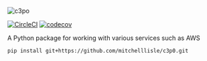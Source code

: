 ![c3po](https://user-images.githubusercontent.com/18128531/42134789-63beb068-7d85-11e8-909c-986514c1bffb.png)

[![CircleCI](https://circleci.com/gh/mitchelllisle/c3p0/tree/master.svg?style=svg)](https://circleci.com/gh/mitchelllisle/c3p0/tree/master)
[![codecov](https://codecov.io/gh/mitchelllisle/c3p0/branch/master/graph/badge.svg)](https://codecov.io/gh/mitchelllisle/c3p0)

A Python package for working with various services such as AWS

`pip install git+https://github.com/mitchelllisle/c3p0.git`
